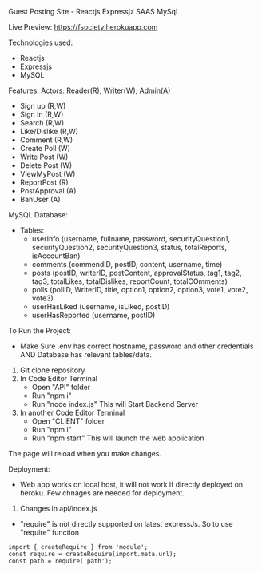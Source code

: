 Guest Posting Site - Reactjs Expressjz SAAS MySql

Live Preview: https://fsociety.herokuapp.com

Technologies used:
- Reactjs
- Expressjs
- MySQL

Features:
Actors: Reader(R), Writer(W), Admin(A)
- Sign up      (R,W)
- Sign In      (R,W)
- Search       (R,W)
- Like/Dislike (R,W)
- Comment      (R,W)
- Create Poll    (W)
- Write Post     (W)
- Delete Post    (W)
- ViewMyPost     (W)
- ReportPost     (R)
- PostApproval   (A)
- BanUser        (A)

MySQL Database:
- Tables:
  - userInfo (username, fullname, password, securityQuestion1, securityQuestion2, securityQuestion3, status, totalReports, isAccountBan)
  - comments (commendID, postID, content, username, time)
  - posts    (postID, writerID, postContent, approvalStatus, tag1, tag2, tag3, totalLikes, totalDislikes, reportCount, totalCOmments)
  - polls    (pollID, WriterID, title, option1, option2, option3, vote1, vote2, vote3)
  - userHasLiked (username, isLiked, postID)
  - userHasReported (username, postID)

To Run the Project:
- Make Sure .env has correct hostname, password and other credentials AND Database has relevant tables/data.
1) Git clone repository
2) In Code Editor Terminal
   - Open "API" folder
   - Run "npm i"
   - Run "node index.js"
This will Start Backend Server
3) In another Code Editor Terminal
   - Open "CLIENT" folder
   - Run "npm i"
   - Run "npm start"
This will launch the web application

The page will reload when you make changes.

Deployment:
* Web app works on local host, it will not work if directly deployed on heroku. Few chnages are needed for deployment.

1) Changes in api/index.js 
- "require" is not directly supported on latest expressJs. So to use "require" function
 ```
import { createRequire } from 'module';
const require = createRequire(import.meta.url);
const path = require('path');
```




